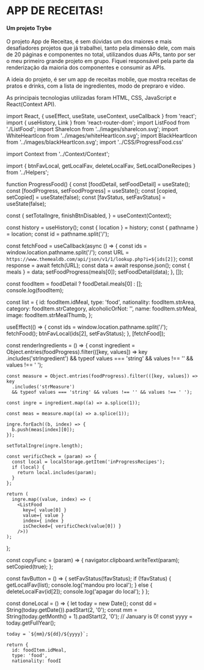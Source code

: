 # APP DE RECEITAS!
#### Um projeto Trybe

O projeto App de Receitas, é sem dúvidas um dos maiores e mais desafiadores projetos que já trabalhei, tanto pela dimensão dele, com mais de 20 páginas e componentes no total, utilizandos duas APIs, tanto por ser o meu primeiro grande projeto em grupo. Fiquei responsável pela parte da renderização da maioria dos componentes e consumir as APIs.

A ideia do projeto, é ser um app de receitas mobile, que mostra receitas de pratos e drinks, com a lista de ingredientes, modo de prepraro e vídeo.

As principais tecnologias utilizadas foram HTML, CSS, JavaScript e React(Context API).

import React, { useEffect, useState, useContext, useCallback } from 'react';
import { useHistory, Link } from 'react-router-dom';
import ListFood from './ListFood';
import ShareIcon from '../images/shareIcon.svg';
import WhiteHeartIcon from '../images/whiteHeartIcon.svg';
import BlackHeartIcon from '../images/blackHeartIcon.svg';
import '../CSS/ProgressFood.css'

import Context from '../Context/Context';

import { btnFavLocal, getLocalFav,
  deleteLocalFav, SetLocalDoneRecipes } from '../Helpers';

function ProgressFood() {
  const [foodDetail, setFoodDetail] = useState();
  const [foodProgress, setFoodProgress] = useState();
  const [copied, setCopied] = useState(false);
  const [favStatus, setFavStatus] = useState(false);

  const {
    setTotalIngre,
    finishBtnDisabled,
  } = useContext(Context);

  const history = useHistory();
  const { location } = history;
  const { pathname } = location;
  const id = pathname.split('/');

  const fetchFood = useCallback(async () => {
    const ids = window.location.pathname.split('/');
    const URL = `https://www.themealdb.com/api/json/v1/1/lookup.php?i=${ids[2]}`;
    const response = await fetch(URL);
    const data = await response.json();
    const { meals } = data;
    setFoodProgress(meals[0]);
    setFoodDetail(data);
  }, []);

  const foodItem = foodDetail ? foodDetail.meals[0] : [];
  console.log(foodItem);

  const list = {
    id: foodItem.idMeal,
    type: 'food',
    nationality: foodItem.strArea,
    category: foodItem.strCategory,
    alcoholicOrNot: '',
    name: foodItem.strMeal,
    image: foodItem.strMealThumb,
  };

  useEffect(() => {
    const ids = window.location.pathname.split('/');
    fetchFood();
    btnFavLocal(ids[2], setFavStatus);
  }, [fetchFood]);

  const renderIngredients = () => {
    const ingredient = Object.entries(foodProgress).filter(([key, values]) => key
      .includes('strIngredient')
      && typeof values === 'string' && values !== '' && values !== ' ');

    const measure = Object.entries(foodProgress).filter(([key, values]) => key
      .includes('strMeasure')
      && typeof values === 'string' && values !== '' && values !== ' ');

    const ingre = ingredient.map((a) => a.splice(1));

    const meas = measure.map((a) => a.splice(1));

    ingre.forEach((b, index) => {
      b.push(meas[index][0]);
    });

    setTotalIngre(ingre.length);

    const verificCheck = (param) => {
      const local = localStorage.getItem('inProgressRecipes');
      if (local) {
        return local.includes(param);
      }
    };

    return (
      ingre.map((value, index) => (
        <ListFood
          key={ value[0] }
          value={ value }
          index={ index }
          isChecked={ verificCheck(value[0]) }
        />))
    );
  };

  const copyFunc = (param) => {
    navigator.clipboard.writeText(param);
    setCopied(true);
  };

  const favButton = () => {
    setFavStatus(!favStatus);
    if (!favStatus) {
      getLocalFav(list);
      console.log('mandou pro local');
    } else {
      deleteLocalFav(id[2]);
      console.log('apagar do local');
    }
  };

  const doneLocal = () => {
    let today = new Date();
    const dd = String(today.getDate()).padStart(2, '0');
    const mm = String(today.getMonth() + 1).padStart(2, '0'); // January is 0!
    const yyyy = today.getFullYear();

    today = `${mm}/${dd}/${yyyy}`;

    return {
      id: foodItem.idMeal,
      type: 'food',
      nationality: foodI